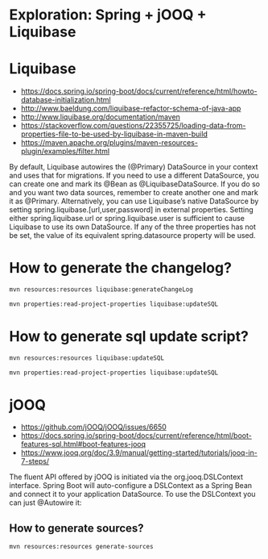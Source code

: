 # Exploration: Spring + jOOQ + Liquibase 

# Liquibase

* https://docs.spring.io/spring-boot/docs/current/reference/html/howto-database-initialization.html
* http://www.baeldung.com/liquibase-refactor-schema-of-java-app
* http://www.liquibase.org/documentation/maven
* https://stackoverflow.com/questions/22355725/loading-data-from-properties-file-to-be-used-by-liquibase-in-maven-build
* https://maven.apache.org/plugins/maven-resources-plugin/examples/filter.html

By default, Liquibase autowires the (@Primary) DataSource in your context and uses that for migrations. If you need to use a different DataSource, you can create one and mark its @Bean as @LiquibaseDataSource. If you do so and you want two data sources, remember to create another one and mark it as @Primary. Alternatively, you can use Liquibase’s native DataSource by setting spring.liquibase.[url,user,password] in external properties. Setting either spring.liquibase.url or spring.liquibase.user is sufficient to cause Liquibase to use its own DataSource. If any of the three properties has not be set, the value of its equivalent spring.datasource property will be used.

# How to generate the changelog?

```bash
mvn resources:resources liquibase:generateChangeLog

mvn properties:read-project-properties liquibase:updateSQL
```

# How to generate sql update script?

```bash
mvn resources:resources liquibase:updateSQL

mvn properties:read-project-properties liquibase:updateSQL
```

# jOOQ

* https://github.com/jOOQ/jOOQ/issues/6650
* https://docs.spring.io/spring-boot/docs/current/reference/html/boot-features-sql.html#boot-features-jooq
* https://www.jooq.org/doc/3.9/manual/getting-started/tutorials/jooq-in-7-steps/

The fluent API offered by jOOQ is initiated via the org.jooq.DSLContext interface. Spring Boot will auto-configure a DSLContext as a Spring Bean and connect it to your application DataSource. To use the DSLContext you can just @Autowire it:

## How to generate sources?

```bash
mvn resources:resources generate-sources
```
